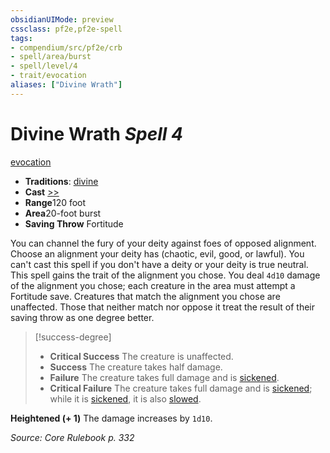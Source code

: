 ```yaml
---
obsidianUIMode: preview
cssclass: pf2e,pf2e-spell
tags:
- compendium/src/pf2e/crb
- spell/area/burst
- spell/level/4
- trait/evocation
aliases: ["Divine Wrath"]
---
```

# Divine Wrath *Spell 4*   
[evocation](../../rules/traits/evocation.md)  

- **Traditions**: [divine](../../rules/traits/divine.md)
- **Cast** [>>](../../rules/core-rulebook/chapter-9-playing-the-game.md#Actions "Two-Action") 
- **Range**120 foot
- **Area**20-foot burst
- **Saving Throw** Fortitude

You can channel the fury of your deity against foes of opposed alignment. Choose an alignment your deity has (chaotic, evil, good, or lawful). You can't cast this spell if you don't have a deity or your deity is true neutral. This spell gains the trait of the alignment you chose. You deal `4d10` damage of the alignment you chose; each creature in the area must attempt a Fortitude save. Creatures that match the alignment you chose are unaffected. Those that neither match nor oppose it treat the result of their saving throw as one degree better.

> [!success-degree] 
> - **Critical Success** The creature is unaffected.
> - **Success** The creature takes half damage.
> - **Failure** The creature takes full damage and is [sickened](../../rules/conditions.md#Sickened).
> - **Critical Failure** The creature takes full damage and is [sickened](../../rules/conditions.md#Sickened); while it is [sickened](../../rules/conditions.md#Sickened), it is also [slowed](../../rules/conditions.md#Slowed).

**Heightened (+ 1)** The damage increases by `1d10`.

*Source: Core Rulebook p. 332*